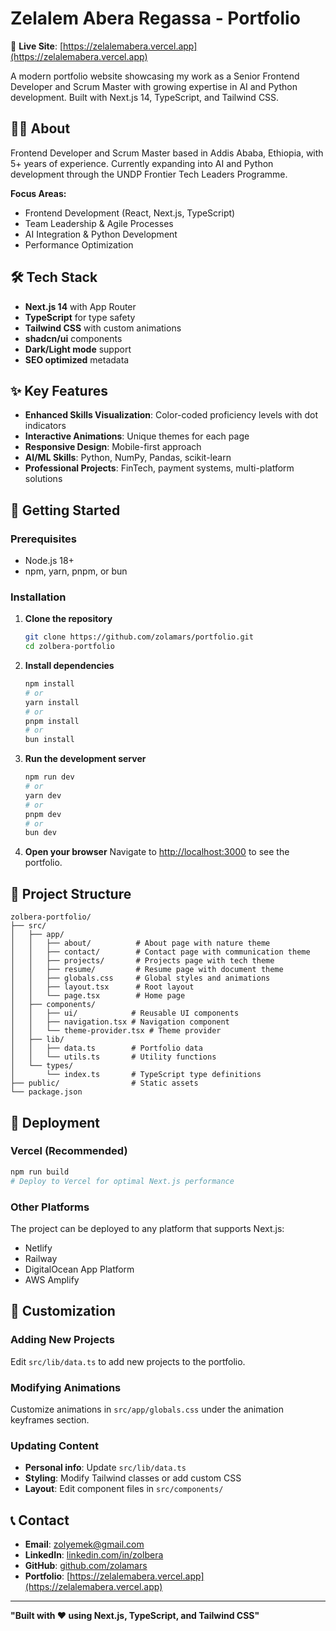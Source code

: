 # Zelalem Abera Regassa - Portfolio

🚀 **Live Site**: [https://zelalemabera.vercel.app](https://zelalemabera.vercel.app)

A modern portfolio website showcasing my work as a Senior Frontend Developer and Scrum Master with growing expertise in AI and Python development. Built with Next.js 14, TypeScript, and Tailwind CSS.

## 👨‍💻 About

Frontend Developer and Scrum Master based in Addis Ababa, Ethiopia, with 5+ years of experience. Currently expanding into AI and Python development through the UNDP Frontier Tech Leaders Programme.

**Focus Areas:**
- Frontend Development (React, Next.js, TypeScript)
- Team Leadership & Agile Processes
- AI Integration & Python Development
- Performance Optimization

## 🛠 Tech Stack

- **Next.js 14** with App Router
- **TypeScript** for type safety
- **Tailwind CSS** with custom animations
- **shadcn/ui** components
- **Dark/Light mode** support
- **SEO optimized** metadata

## ✨ Key Features

- **Enhanced Skills Visualization**: Color-coded proficiency levels with dot indicators
- **Interactive Animations**: Unique themes for each page
- **Responsive Design**: Mobile-first approach
- **AI/ML Skills**: Python, NumPy, Pandas, scikit-learn
- **Professional Projects**: FinTech, payment systems, multi-platform solutions

## 🚀 Getting Started

### Prerequisites
- Node.js 18+ 
- npm, yarn, pnpm, or bun

### Installation

1. **Clone the repository**
   ```bash
   git clone https://github.com/zolamars/portfolio.git
   cd zolbera-portfolio
   ```

2. **Install dependencies**
   ```bash
   npm install
   # or
   yarn install
   # or
   pnpm install
   # or
   bun install
   ```

3. **Run the development server**
   ```bash
   npm run dev
   # or
   yarn dev
   # or
   pnpm dev
   # or
   bun dev
   ```

4. **Open your browser**
   Navigate to [http://localhost:3000](http://localhost:3000) to see the portfolio.

## 📁 Project Structure

```
zolbera-portfolio/
├── src/
│   ├── app/
│   │   ├── about/          # About page with nature theme
│   │   ├── contact/        # Contact page with communication theme
│   │   ├── projects/       # Projects page with tech theme
│   │   ├── resume/         # Resume page with document theme
│   │   ├── globals.css     # Global styles and animations
│   │   ├── layout.tsx      # Root layout
│   │   └── page.tsx        # Home page
│   ├── components/
│   │   ├── ui/            # Reusable UI components
│   │   ├── navigation.tsx # Navigation component
│   │   └── theme-provider.tsx # Theme provider
│   ├── lib/
│   │   ├── data.ts        # Portfolio data
│   │   └── utils.ts       # Utility functions
│   └── types/
│       └── index.ts       # TypeScript type definitions
├── public/                # Static assets
└── package.json
```


## 🚀 Deployment

### Vercel (Recommended)
```bash
npm run build
# Deploy to Vercel for optimal Next.js performance
```

### Other Platforms
The project can be deployed to any platform that supports Next.js:
- Netlify
- Railway
- DigitalOcean App Platform
- AWS Amplify

## 📝 Customization

### Adding New Projects
Edit `src/lib/data.ts` to add new projects to the portfolio.

### Modifying Animations
Customize animations in `src/app/globals.css` under the animation keyframes section.

### Updating Content
- **Personal info**: Update `src/lib/data.ts`
- **Styling**: Modify Tailwind classes or add custom CSS
- **Layout**: Edit component files in `src/components/`


## 📞 Contact

- **Email**: [zolyemek@gmail.com](mailto:zolyemek@gmail.com)
- **LinkedIn**: [linkedin.com/in/zolbera](https://www.linkedin.com/in/zolbera)
- **GitHub**: [github.com/zolamars](https://github.com/zolamars)
- **Portfolio**: [https://zelalemabera.vercel.app](https://zelalemabera.vercel.app)

---

**"Built with ❤️ using Next.js, TypeScript, and Tailwind CSS"**